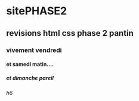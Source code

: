 # sitePHASE2
## revisions html css phase 2 pantin
### vivement vendredi
#### et samedi matin....
##### et dimanche pareil
###### h6
